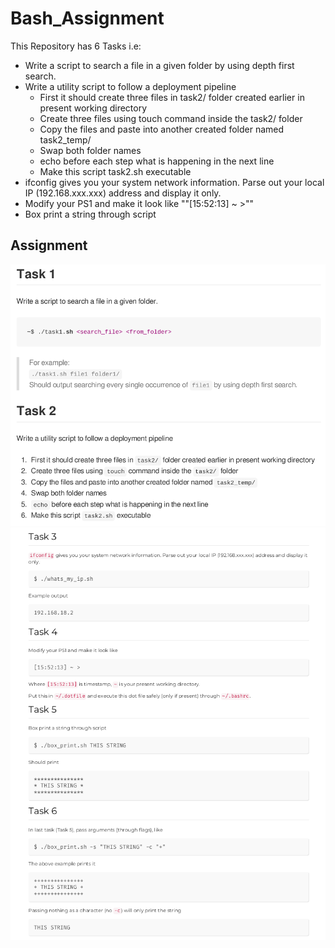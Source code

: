 # Bash_Assignment

This Repository has 6 Tasks i.e:

- Write a script to search a file in a given folder by using depth first search.
- Write a utility script to follow a deployment pipeline
  - First it should create three files in task2/ folder created earlier in present working directory
  - Create three files using touch command inside the task2/ folder
  - Copy the files and paste into another created folder named task2_temp/
  - Swap both folder names
  - echo before each step what is happening in the next line
  - Make this script task2.sh executable
- ifconfig gives you your system network information. Parse out your local IP (192.168.xxx.xxx) address and display it
  only.
- Modify your PS1 and make it look like ""[15:52:13] ~ >""
- Box print a string through script

## Assignment

![Screenshot](task_1_2.png)
![Screenshot](task_3_4_5_6.png)
